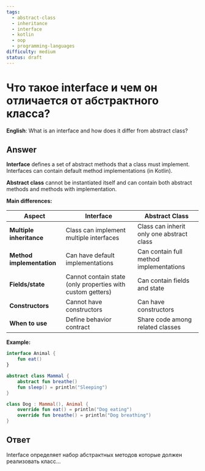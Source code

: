 ```yaml
---
tags:
  - abstract-class
  - inheritance
  - interface
  - kotlin
  - oop
  - programming-languages
difficulty: medium
status: draft
---
```


# Что такое interface и чем он отличается от абстрактного класса?

**English**: What is an interface and how does it differ from abstract class?

## Answer

**Interface** defines a set of abstract methods that a class must implement. Interfaces can contain default method implementations (in Kotlin).

**Abstract class** cannot be instantiated itself and can contain both abstract methods and methods with implementation.

**Main differences:**

| Aspect | Interface | Abstract Class |
|--------|-----------|----------------|
| **Multiple inheritance** | Class can implement multiple interfaces | Class can inherit only one abstract class |
| **Method implementation** | Can have default implementations | Can contain full method implementations |
| **Fields/state** | Cannot contain state (only properties with custom getters) | Can contain fields and state |
| **Constructors** | Cannot have constructors | Can have constructors |
| **When to use** | Define behavior contract | Share code among related classes |

**Example:**
```kotlin
interface Animal {
    fun eat()
}

abstract class Mammal {
    abstract fun breathe()
    fun sleep() = println("Sleeping")
}

class Dog : Mammal(), Animal {
    override fun eat() = println("Dog eating")
    override fun breathe() = println("Dog breathing")
}
```

## Ответ

Interface определяет набор абстрактных методов которые должен реализовать класс...

